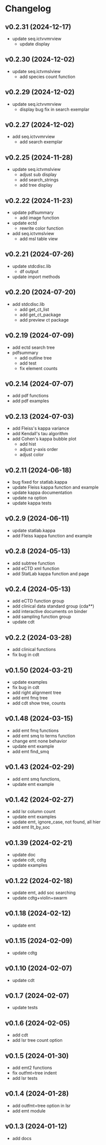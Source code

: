 # Changelog

<!--next-version-placeholder-->

## v0.2.31 (2024-12-17)

- update seq.ictvvmrview
    - update display 

## v0.2.30 (2024-12-02)

- update seq.ictvmslview
    - add species count function

## v0.2.29 (2024-12-02)

- update seq.ictvvmrview
    - display bug fix in search exemplar

## v0.2.27 (2024-12-02)

- add seq.ictvvmrview
    - add search exemplar

## v0.2.25 (2024-11-28)

- update seq.ictvmslview
    - adjust sub display
    - add search_strings
    - add tree display

## v0.2.22 (2024-11-23)

- update pdfsummary
    - add image function
- update ectd
    - rewrite color function
- add seq.ictvmslview
    - add msl table view

## v0.2.21 (2024-07-26)

- update stdcdisc.lib
    - df output
- update import methods

## v0.2.20 (2024-07-20)

- add stdcdisc.lib
    - add get_ct_list
    - add get_ct_package
    - add preview ct package

## v0.2.19 (2024-07-09)

- add ectd search tree 
- pdfsummary
    - add outline tree
    - add test
    - fix element counts

## v0.2.14 (2024-07-07)

- add pdf functions
- add pdf examples

## v0.2.13 (2024-07-03)

- add Fleiss's kappa variance
- add Kendall's tau algorithm
- add Cohen's kappa bubble plot
    - add hist
    - adjust y-axis order 
    - adjust color

## v0.2.11 (2024-06-18)

- bug fixed for statlab.kappa
- update Fleiss kappa function and example
- update kappa documentation
- update na option
- update kappa tests

## v0.2.9 (2024-06-11)

- update statlab.kappa
- add Fleiss kappa function and example

## v0.2.8 (2024-05-13)

- add subtree function
- add eCTD xml function
- add StatLab kappa function and page

## v0.2.4 (2024-05-13)

- add eCTD function group
- add clinical data standard group (cda**)
- add interactive documents on binder
- add sampling function group
- update cdt

## v0.2.2 (2024-03-28)

- add clinical functions
- fix bug in cdt

## v0.1.50 (2024-03-21)

- update examples
- fix bug in cdt
- add right alignment tree
- add emt fmq tree
- add cdt show tree, counts

## v0.1.48 (2024-03-15)

- add emt fmq functions
- add emt smq to terms function
- change emt none behavior
- update emt example
- add emt find_smq 

## v0.1.43 (2024-02-29)

- add emt smq functions, 
- update emt example 

## v0.1.42 (2024-02-27)

- add lsr column count
- update emt examples
- update emt, ignore_case, not found, all hier
- add emt llt_by_soc

## v0.1.39 (2024-02-21)

- update doc
- update cdt, cdtg
- update examples

## v0.1.22 (2024-02-18)

- update emt, add soc searching
- update cdtg+violin+swarm

## v0.1.18 (2024-02-12)

- update emt

## v0.1.15 (2024-02-09)

- update cdtg

## v0.1.10 (2024-02-07)

- update cdt

## v0.1.7 (2024-02-07)

- update tests

## v0.1.6 (2024-02-05)

- add cdt 
- add lsr tree count option

## v0.1.5 (2024-01-30)

- add emt2 functions
- fix outfmt=tree indent
- add lsr tests

## v0.1.4 (2024-01-28)

- add outfmt=tree option in lsr
- add emt module

## v0.1.3 (2024-01-12)

- add docs
